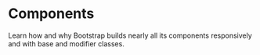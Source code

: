 # Components

Learn how and why Bootstrap builds nearly all its components responsively and with base and modifier classes.

